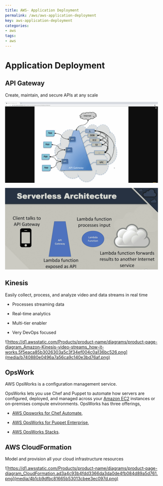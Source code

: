```yaml
---
title: AWS- Application Deployment
permalink: /aws/aws-application-deployment
key: aws-application-deployment
categories:
- aws
tags:
- aws
---
```



Application Deployment
======================

API Gateway
-----------

Create, maintain, and secure APIs at any scale

![](media/7ce167b357ad8168ad1329a18856cf37.png)

![](media/eea224210ba7f1700674a316eabb1c0f.png)

Kinesis
-------

Easily collect, process, and analyze video and data streams in real time

-   Processes streaming data

-   Real-time analytics

-   Multi-tier enabler

-   Very DevOps focused

![https://d1.awsstatic.com/Products/product-name/diagrams/product-page-diagram_Amazon-Kinesis-video-streams_how-it-works.5f5eaca85b3026303a5c3f34ef004c0a136bc526.png](media/b740880e0496a7a56ca9c140e3bd76af.png)

OpsWork
-------

AWS OpsWorks is a configuration management service.

OpsWorks lets you use Chef and Puppet to automate how servers are configured,
deployed, and managed across your [Amazon
EC2](https://aws.amazon.com/ec2/) instances or on-premises compute environments.
OpsWorks has three offerings, 

-   [AWS Opsworks for Chef
    Automate](https://aws.amazon.com/opsworks/chefautomate/),

-    [AWS OpsWorks for Puppet
    Enterprise](https://aws.amazon.com/opsworks/puppetenterprise/),

-   [AWS OpsWorks Stacks](https://aws.amazon.com/opsworks/stacks/).

AWS Cloud​Formation
------------------

Model and provision all your cloud infrastructure resources

![https://d1.awsstatic.com/Products/product-name/diagrams/product-page-diagram_CloudFormation.ad3a4c93b4fdd3366da3da0de4fb084d89a5d761.png](media/4b1cb9dfbc81665b53013cbee3ec097d.png)
